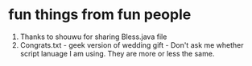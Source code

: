 # fun things from fun people 
1. Thanks to shouwu for sharing Bless.java file
2. Congrats.txt - geek version of wedding gift - Don't ask me whether script lanuage I am using. They are more or less the same. 

